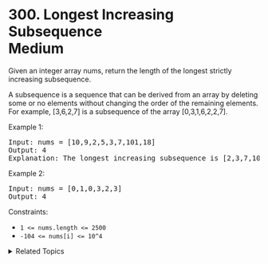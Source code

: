 # 300. Longest Increasing Subsequence<br> Medium

Given an integer array nums, return the length of the longest strictly increasing subsequence.

A subsequence is a sequence that can be derived from an array by deleting some or no elements without changing the order of the remaining elements. For example, [3,6,2,7] is a subsequence of the array [0,3,1,6,2,2,7].


Example 1:

<pre>
Input: nums = [10,9,2,5,3,7,101,18]
Output: 4
Explanation: The longest increasing subsequence is [2,3,7,101], therefore the length is 4.
</pre>

Example 2:

<pre>
Input: nums = [0,1,0,3,2,3]
Output: 4
</pre>

Constraints:

- `1 <= nums.length <= 2500`
- `-104 <= nums[i] <= 10^4`

<details>

<summary> Related Topics </summary>

-   `Dynamic Programming`

</details>
